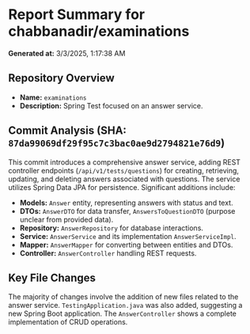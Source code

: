 # Report Summary for chabbanadir/examinations

**Generated at:** 3/3/2025, 1:17:38 AM

## Repository Overview

- **Name:** `examinations`
- **Description:** Spring Test focused on an answer service.

## Commit Analysis (SHA: `87da99069df29f95c7c3bac0ae9d2794821e76d9`)

This commit introduces a comprehensive answer service, adding REST controller endpoints (`/api/v1/tests/questions`) for creating, retrieving, updating, and deleting answers associated with questions.  The service utilizes Spring Data JPA for persistence.  Significant additions include:

- **Models:** `Answer` entity, representing answers with status and text.
- **DTOs:** `AnswerDTO` for data transfer, `AnswersToQuestionDTO` (purpose unclear from provided data).
- **Repository:** `AnswerRepository` for database interactions.
- **Service:** `AnswerService` and its implementation `AnswerServiceImpl`.
- **Mapper:** `AnswerMapper` for converting between entities and DTOs.
- **Controller:** `AnswerController` handling REST requests.


## Key File Changes

The majority of changes involve the addition of new files related to the answer service.  `TestingApplication.java` was also added, suggesting a new Spring Boot application.  The `AnswerController` shows a complete implementation of CRUD operations.

